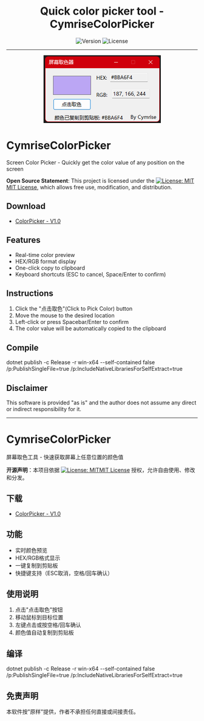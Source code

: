 <h1 align="center">Quick color picker tool - CymriseColorPicker</h1>

<p align="center">
	<img alt="Version" src="https://img.shields.io/badge/Version-V1.0-blue?style=flat-square"> <span></span> <img alt="License" src="https://img.shields.io/badge/License-MIT-%23DAB226?style=flat-square&link=https%3A%2F%2Fopensource.org%2Flicenses%2FMIT"> 
</p>

-------

<p align="center">
	<img src="/screenshot.png?cachefix" />
</p>

# CymriseColorPicker
Screen Color Picker - Quickly get the color value of any position on the screen


**Open Source Statement**: This project is licensed under the [![License: MIT](https://img.shields.io/badge/License-MIT-yellow.svg)](https://opensource.org/licenses/MIT)[MIT License](LICENSE), which allows free use, modification, and distribution.

## Download
- [ColorPicker - V1.0](https://github.com/BearCubConstellation/QuickColorPickerTool-CymriseColorPicker/releases/tag/ColorPicker)

## Features
- Real-time color preview
- HEX/RGB format display
- One-click copy to clipboard
- Keyboard shortcuts (ESC to cancel, Space/Enter to confirm)

## Instructions
1. Click the "点击取色"(Click to Pick Color) button
2. Move the mouse to the desired location
3. Left-click or press Spacebar/Enter to confirm
4. The color value will be automatically copied to the clipboard

## Compile
dotnet publish -c Release -r win-x64 --self-contained false /p:PublishSingleFile=true /p:IncludeNativeLibrariesForSelfExtract=true

## Disclaimer
This software is provided "as is" and the author does not assume any direct or indirect responsibility for it.

___________________________________________________________________________________________________________________________________________________________
# CymriseColorPicker
屏幕取色工具 - 快速获取屏幕上任意位置的颜色值

**开源声明**：本项目依据 [![License: MIT](https://img.shields.io/badge/License-MIT-yellow.svg)](https://opensource.org/licenses/MIT)[MIT License](LICENSE) 授权，允许自由使用、修改和分发。

## 下载
- [ColorPicker - V1.0](https://github.com/BearCubConstellation/QuickColorPickerTool-CymriseColorPicker/releases/tag/ColorPicker)

## 功能
- 实时颜色预览
- HEX/RGB格式显示
- 一键复制到剪贴板
- 快捷键支持（ESC取消，空格/回车确认）

## 使用说明
1. 点击"点击取色"按钮
2. 移动鼠标到目标位置
3. 左键点击或按空格/回车确认
4. 颜色值自动复制到剪贴板

## 编译
dotnet publish -c Release -r win-x64 --self-contained false /p:PublishSingleFile=true /p:IncludeNativeLibrariesForSelfExtract=true

## 免责声明
本软件按"原样"提供，作者不承担任何直接或间接责任。
